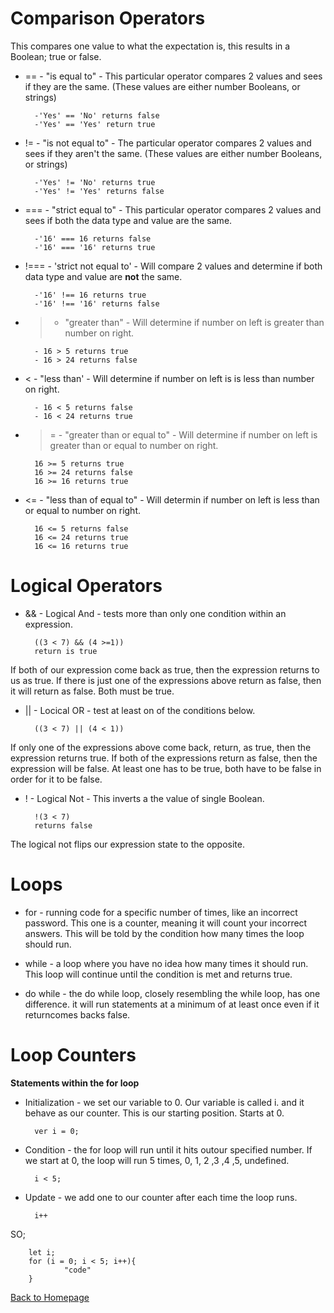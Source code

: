 # Comparison Operators
This compares one value to what the expectation is, this results in a Boolean; true or false.

- == - "is equal to" - This particular operator compares 2 values and sees if they are the same. (These values are either number Booleans, or strings)

        -'Yes' == 'No' returns false
        -'Yes' == 'Yes' return true

- != - "is not equal to" - The particular operator compares 2 values and sees if they aren't the same. (These values are either number Booleans, or strings)

        -'Yes' != 'No' returns true
        -'Yes' != 'Yes' returns false


- === - "strict equal to" - This particular operator compares 2 values and sees if both the data type and value are the same.

        -'16' === 16 returns false
        -'16' === '16' returns true

- !=== - 'strict not equal to' - Will compare 2 values and determine if both data type and value are **not** the same.

        -'16' !== 16 returns true
        -'16' !== '16' returns false

- > - "greater than" - Will determine if number on left is greater than number on right.

        - 16 > 5 returns true
        - 16 > 24 returns false

- < - "less than' - Will determine if number on left is is less than number on right.

        - 16 < 5 returns false
        - 16 < 24 returns true

- >= - "greater than or equal to" - Will determine if number on left is greater than or equal to number on right. 

        16 >= 5 returns true 
        16 >= 24 returns false
        16 >= 16 returns true

- <= - "less than of equal to" - Will determin if number on left is less than or equal to number on right.

        16 <= 5 returns false
        16 <= 24 returns true
        16 <= 16 returns true

# Logical Operators

- && - Logical And - tests more than only one condition within an expression. 

        ((3 < 7) && (4 >=1))
        return is true

If both of our expression come back as true, then the expression returns to us as true. If there is just one of the expressions above return as false, then it will return as false. Both must be true.

- || - Locical OR - test at least on of the conditions below. 

        ((3 < 7) || (4 < 1))

If only one of the expressions above come back, return, as true, then the expression returns true. If both of the expressions return as false, then the expression will be false. At least one has to be true, both have to be false in order for it to be false.

- ! - Logical Not - This inverts a the value of single Boolean. 

        !(3 < 7)
        returns false

The logical not flips our expression state to the opposite. 


# Loops
    
- for - running code for a specific number of times, like an incorrect password. This one is a counter, meaning it will count your incorrect answers. This will be told by the condition how many times the loop should run. 

- while - a loop where you have no idea how many times it should run. This loop will continue until the condition is met and returns true. 

- do while - the do while loop, closely resembling the while loop, has one difference. it will run statements at a minimum of at least once even if it returncomes backs false.

# Loop Counters

**Statements within the for loop**

- Initialization - we set our variable to 0. Our variable is called i. and it behave as our counter. This is our starting position. Starts at 0.

        ver i = 0;

- Condition - the for loop will run until it hits outour specified number. If we start at 0, the loop will run 5 times, 0, 1, 2 ,3 ,4 ,5, undefined.

        i < 5;

- Update - we add one to our counter after each time the loop runs.

        i++

SO;

        let i;
        for (i = 0; i < 5; i++){
                "code"
        }


[Back to Homepage](README.md)